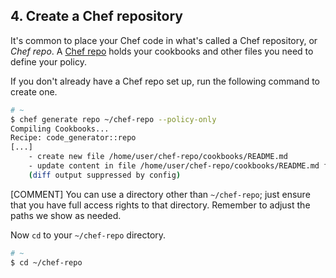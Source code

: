## 4. Create a Chef repository

It's common to place your Chef code in what's called a Chef repository, or _Chef repo_. A [Chef repo](https://docs.chef.io/chef_repo.html) holds your cookbooks and other files you need to define your policy.

If you don't already have a Chef repo set up, run the following command to create one.

```bash
# ~
$ chef generate repo ~/chef-repo --policy-only
Compiling Cookbooks...
Recipe: code_generator::repo
[...]
    - create new file /home/user/chef-repo/cookbooks/README.md
    - update content in file /home/user/chef-repo/cookbooks/README.md from none to 5b0411
    (diff output suppressed by config)
```

[COMMENT] You can use a directory other than <code class="file-path">~/chef-repo</code>; just ensure that you have full access rights to that directory. Remember to adjust the paths we show as needed.

Now `cd` to your <code class="file-path">~/chef-repo</code> directory.

```bash
# ~
$ cd ~/chef-repo
```
